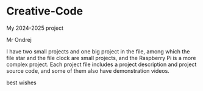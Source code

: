# Creative-Code
My 2024-2025 project 

Mr Ondrej

I have two small projects and one big project in the file, among which the file star and the file clock are small projects, and the Raspberry Pi is a more complex project. Each project file includes a project description and project source code, and some of them also have demonstration videos.

best wishes
